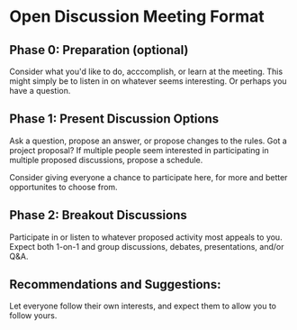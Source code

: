 # Open Discussion Meeting Format

## Phase 0: Preparation (optional)

Consider what you'd like to do, acccomplish, or learn at the meeting. This might simply be to listen in on whatever seems interesting. Or perhaps you have a question.

## Phase 1: Present Discussion Options

Ask a question, propose an answer, or propose changes to the rules. Got a project proposal? If multiple people seem interested in participating in multiple proposed discussions, propose a schedule.

Consider giving everyone a chance to participate here, for more and better opportunites to choose from. 

## Phase 2: Breakout Discussions

Participate in or listen to whatever proposed activity most appeals to you. Expect both 1-on-1 and group discussions, debates, presentations, and/or Q&A.

## Recommendations and Suggestions: 

Let everyone follow their own interests, and expect them to allow you to follow yours.
